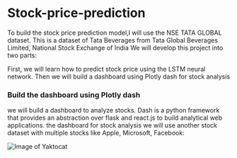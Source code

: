 # Stock-price-prediction
To build the stock price prediction model,I will use the NSE TATA GLOBAL dataset. This is a dataset of Tata Beverages from Tata Global Beverages Limited, National Stock Exchange of India
We will develop this project into two parts:

First, we will learn how to predict stock price using the LSTM neural network.
Then we will build a dashboard using Plotly dash for stock analysis

<h3>Build the dashboard using Plotly dash</h3>
 we will build a dashboard to analyze stocks. Dash is a python framework that provides an abstraction over flask and react.js to build analytical web applications.
 the dashboard for stock analysis we will use another stock dataset with multiple stocks like Apple, Microsoft, Facebook: 
 
 
 ![Image of Yaktocat](https://d2h0cx97tjks2p.cloudfront.net/blogs/wp-content/uploads/sites/2/2020/05/Stock-Price-Prediction-project-dashboard-2.gif)


